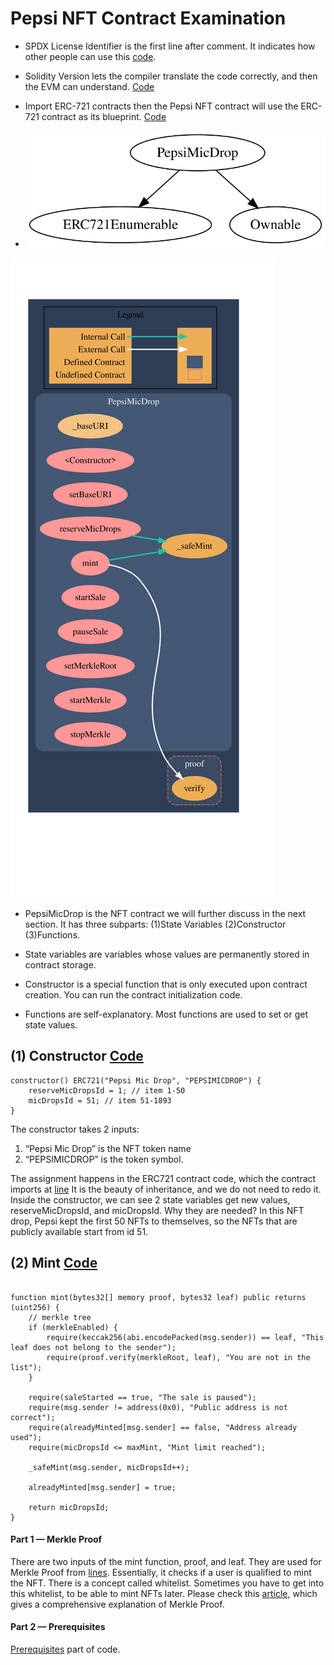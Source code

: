 # Pepsi NFT Contract Examination

* SPDX License Identifier is the first line after comment. It indicates how other people can use this [code](https://github.com/ErdemOzgen/Solidity-Learning-Archive/blob/03ebac2dd7d04cc1d87e78aae1869b0eb60d3209/BooksAndCodes/NFTContractExamples/PepsiNFTExamination.sol#L36).

* Solidity Version lets the compiler translate the code correctly, and then the EVM can understand. [Code](https://github.com/ErdemOzgen/Solidity-Learning-Archive/blob/03ebac2dd7d04cc1d87e78aae1869b0eb60d3209/BooksAndCodes/NFTContractExamples/PepsiNFTExamination.sol#L37)

* Import ERC-721 contracts then the Pepsi NFT contract will use the ERC-721 contract as its blueprint. [Code](https://github.com/ErdemOzgen/Solidity-Learning-Archive/blob/03ebac2dd7d04cc1d87e78aae1869b0eb60d3209/BooksAndCodes/NFTContractExamples/PepsiNFTExamination.sol#L39)

* ![inheritance](inheritance.svg)

 ![callGraph](callGraph.svg)

* PepsiMicDrop is the NFT contract we will further discuss in the next section. It has three subparts: (1)State Variables (2)Constructor (3)Functions.

* State variables are variables whose values are permanently stored in contract storage.

* Constructor is a special function that is only executed upon contract creation. You can run the contract initialization code.

* Functions are self-explanatory. Most functions are used to set or get state values.

## (1) Constructor [Code](https://github.com/ErdemOzgen/Solidity-Learning-Archive/blob/03ebac2dd7d04cc1d87e78aae1869b0eb60d3209/BooksAndCodes/NFTContractExamples/PepsiNFTExamination.sol#L64)
```solidity
constructor() ERC721("Pepsi Mic Drop", "PEPSIMICDROP") {
    reserveMicDropsId = 1; // item 1-50
    micDropsId = 51; // item 51-1893
}
```

The constructor takes 2 inputs:

1. “Pepsi Mic Drop” is the NFT token name
2. “PEPSIMICDROP” is the token symbol.

The assignment happens in the ERC721 contract code, which the contract imports at [line](https://github.com/ErdemOzgen/Solidity-Learning-Archive/blob/03ebac2dd7d04cc1d87e78aae1869b0eb60d3209/BooksAndCodes/NFTContractExamples/PepsiNFTExamination.sol#L64)  It is the beauty of inheritance, and we do not need to redo it.
<br>
Inside the constructor, we can see 2 state variables get new values, reserveMicDropsId, and micDropsId. Why they are needed? In this NFT drop, Pepsi kept the first 50 NFTs to themselves, so the NFTs that are publicly available start from id 51.

## (2) Mint [Code](https://github.com/ErdemOzgen/Solidity-Learning-Archive/blob/03ebac2dd7d04cc1d87e78aae1869b0eb60d3209/BooksAndCodes/NFTContractExamples/PepsiNFTExamination.sol#L73)

```solidity

function mint(bytes32[] memory proof, bytes32 leaf) public returns (uint256) {
    // merkle tree
    if (merkleEnabled) {
        require(keccak256(abi.encodePacked(msg.sender)) == leaf, "This leaf does not belong to the sender");
        require(proof.verify(merkleRoot, leaf), "You are not in the list");
    }

    require(saleStarted == true, "The sale is paused");
    require(msg.sender != address(0x0), "Public address is not correct");
    require(alreadyMinted[msg.sender] == false, "Address already used");
    require(micDropsId <= maxMint, "Mint limit reached");

    _safeMint(msg.sender, micDropsId++);

    alreadyMinted[msg.sender] = true;

    return micDropsId;
}
```
#### Part 1 — Merkle Proof

There are two inputs of the mint function, proof, and leaf. They are used for Merkle Proof from [lines](https://github.com/ErdemOzgen/Solidity-Learning-Archive/blob/03ebac2dd7d04cc1d87e78aae1869b0eb60d3209/BooksAndCodes/NFTContractExamples/PepsiNFTExamination.sol#L75). Essentially, it checks if a user is qualified to mint the NFT. There is a concept called whitelist. Sometimes you have to get into this whitelist, to be able to mint NFTs later. Please check this [article](https://medium.com/@ItsCuzzo/using-merkle-trees-for-nft-whitelists-523b58ada3f9), which gives a comprehensive explanation of Merkle Proof.

#### Part 2 — Prerequisites

[Prerequisites](https://github.com/ErdemOzgen/Solidity-Learning-Archive/blob/03ebac2dd7d04cc1d87e78aae1869b0eb60d3209/BooksAndCodes/NFTContractExamples/PepsiNFTExamination.sol#L80) part of code.
